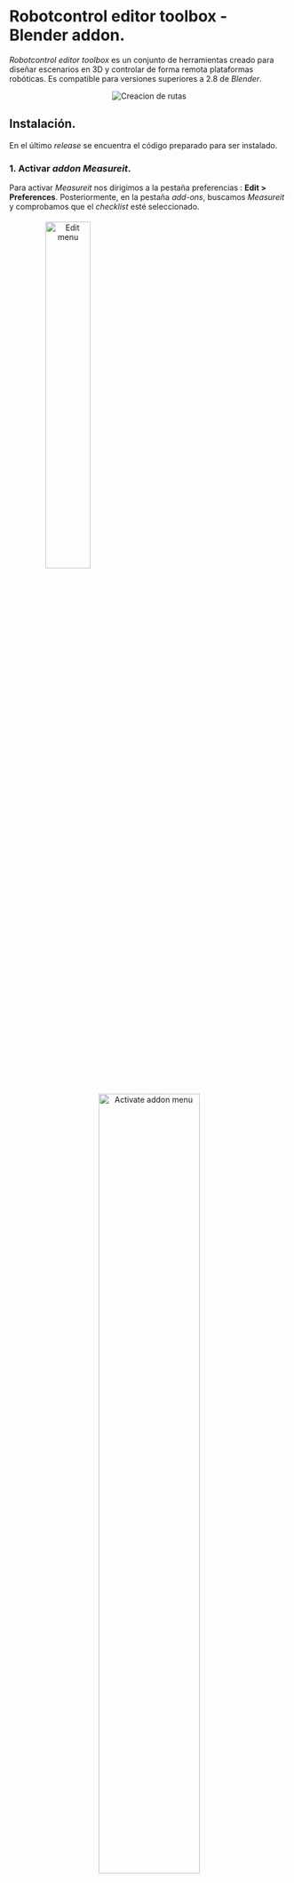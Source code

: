 
# Robotcontrol editor toolbox - Blender addon.

*Robotcontrol editor toolbox* es un conjunto de herramientas creado para diseñar escenarios en 3D y controlar de forma remota plataformas robóticas. Es compatible para versiones superiores a 2.8 de *Blender*.

<center>
  <div class="column">
    <img src="images/ejecucion.gif" alt="Creacion de rutas">
    </div>
</center>

## Instalación.

En el último *release* se encuentra el código preparado para ser instalado.

### 1. Activar *addon Measureit*.

Para activar *Measureit* nos dirigimos a la pestaña preferencias : **Edit > Preferences**. Posteriormente, en la pestaña *add-ons*, buscamos *Measureit* y comprobamos que el *checklist* esté seleccionado.

<div class="row">
  <center>
  <div class="column">
    <img src="images/edit_preferences.png" alt="Edit menu" style="width:40%;float:left;padding: 5px;">
  </div>
  <div class="column">
    <img src="images/activate_addon.png" alt="Activate addon menu" style="width:60%;padding: 5px;">
  </div>
  </center>
</div>



### 2. Instalar *msgpack*.

**Msgpack** es un módulo de *Python* encargado de comprimir los paquetes utilizados en la comunicación con las plataformas robóticas.

Para instalarlo, seguimos los siguientes pasos:

1. Nos dirigimos a la carpeta donde tenemos instalado *Blender*.
2. Abrimos una terminal en **ruta-instalación-blender/blender-2.82a-windows64/blender-2.82a-windows64/2.82/python/bin/**.
3. Ejecutamos los siguientes comandos:
  1. **./python.exe -m pip install --upgrade pip**
  2. **./python.exe -m pip install msgpack**

### Instalar *addons*.

Al no estar distribuidos con la propia aplicación *Blender*, debemos instalarlos a partir de los 4 ficheros comprimidos en zip que se encuentran en zip del último *release* (*archibuilder.zip*, *robotcontrol.zip*, *utilities.zip* y *filemanager.zip*).

La instalación se realiza desde el panel de *Addons* de la ventana de preferencias.

Clicando en *Install...*, seleccionamos el fichero *zip* que deseamos instalar. Una vez instalado, nos debería aparecer automáticamente en el término de búsqueda. Si no es así, lo buscamos y lo activamos, al igual que lo hicimos con *Measureit*.

Estos pasos los repetimos con los 4 ficheros *zip* que disponemos.

Una vez completados estos pasos, guardamos las preferencias en la opción *Save preferences*.

## Funciones.

### Diseño de escenarios.

Con el addon *archibuilder*, se pueden crear paredes, habitaciones, techos y posicionar emisores de señales (*beacons*).
<br>
<br>

##### Crear paredes.

<div class="row">
  <div class="column">
    <img src="images/wall.png" alt="Pared" style="width:40%;float:left;padding: 5px;">
  </div>
  <div class="column">
    <img src="images/wall_menu.png" alt="Menu crear pared" style="width:50%;padding: 5px;">
  </div>
</div>
<br>
<br>

##### Crear habitaciones.

<div class="row">
  <div class="column">
    <img src="images/room.png" alt="habitación" style="width:40%;float:left;padding: 5px;">
  </div>
  <div class="column">
    <img src="images/room_menu.png" alt="Menu crear habitacion" style="width:50%;padding: 5px;">
  </div>
</div>
<br>
<br>

##### Crear techos.

<div class="row">
  <div class="column">
    <img src="images/ceil.png" alt="Techo" style="width:30%;float:left;padding: 5px;">
  </div>
  <div class="column">
    <img src="images/ceil_menu.png" alt="Menu crear techo" style="width:60%;padding: 5px;">
  </div>
</div>
<br>
<br>

##### Crear obstáculos.

<div class="row">
  <div class="column">
    <img src="images/obstacle.png" alt="Obstaculo" style="width:40%;float:left;padding: 5px;">
  </div>
  <div class="column">
    <img src="images/obstacle_menu.png" alt="Menu crear obstaculo" style="width:60%;padding: 5px;">
  </div>
</div>
<br>
<br>


##### Posicionar *beacons*.

<div class="row">
  <div class="column">
    <img src="images/bluetooth.png" alt="Beacon bluetooth" style="width:50%;float:left;padding: 5px;">
  </div>
  <div class="column">
    <img src="images/ultrasound.png" alt="Beacon" style="width:50%;padding: 5px;">
  </div>
</div>


<center>
<img src="images/beacon_menu.png" alt="Beacon bluetooth">
</center>
<br>
<br>

##### Exportar escenarios.

<center>
<img src="images/filemanager_interfaz.png" alt="Exportar escenarios">
</center>

### Control de plataformas robóticas.

Con el *addon robotcontrol* se pueden crear plataformas robóticas virtuales, con los que diseñar y ejecutar planes de navegación sobre un escenario.
<br>
<br>

#### Creación de plataformas robóticas.

<div class="row">
  <center>
  <div class="column">
    <img src="images/robot.png" alt="Beacon bluetooth" style="width:50%;float:left;padding: 5px;">
  </div>
  <div class="column">
    <img src="images/robot_menu.png" alt="Beacon" style="width:40%;padding: 5px;">
  </div>
  </center>
</div>

#### Diseño de planes de navegación.

<center>
  <div class="column">
    <img src="images/path_creation.gif" alt="Creacion de rutas">
    </div>
</center>


#### Ejecución de rutas.

Se pueden enviar rutas, pausar la plataforma, controlar su velocidad y cancelar planes de navegación.

<center>
  <div class="column">
    <img src="images/iniciar_plan.png" alt="Creacion de rutas">
    </div>
</center>

#### Simulación.

Sin necesidad de comunicarse con la plataforma se pueden simular planes de navegación creados, con controles similares al panel de control de la plataforma.


<center>
  <div class="column">
    <img src="images/panel_simulacion.png" alt="Creacion de rutas">
    </div>
</center>

